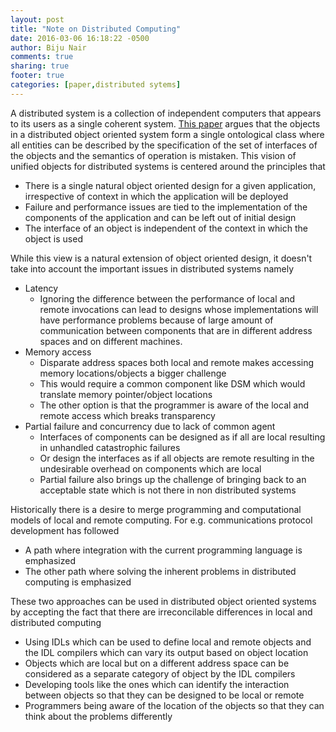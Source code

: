 ```yaml
---
layout: post
title: "Note on Distributed Computing"
date: 2016-03-06 16:18:22 -0500
author: Biju Nair
comments: true
sharing: true
footer: true
categories: [paper,distributed sytems]
---
```

A distributed system is a collection of independent computers that appears to its users as a single coherent system. [This paper](http://theory.stanford.edu/people/jcm/cs358-96/spring-os.ps) argues that the objects in a distributed object oriented system form a single ontological class where all entities can be described by the specification of the set of interfaces of the objects and the semantics of operation is mistaken. This vision of unified objects for distributed systems is centered around the principles that
<!-- more -->
  - There is a single natural object oriented design for a given application, irrespective of context in which the application will be deployed
  - Failure and performance issues are tied to the implementation of the components of the application and can be left out of initial design
  - The interface of an object is independent of the context in which the object is used

While this view is a natural extension of object oriented design, it doesn't take into account the important issues in distributed systems namely

  - Latency
    - Ignoring the difference between the performance of local and remote invocations can lead to designs whose implementations will have performance problems because of large amount of communication between components that are in different address spaces and on different machines.
  - Memory access
    - Disparate address spaces both local and remote makes accessing memory locations/objects a bigger challenge
    - This would require a common component like DSM which would translate memory pointer/object locations
    - The other option is that the programmer is aware of the local and remote access which breaks transparency
  - Partial failure and concurrency due to lack of common agent
    - Interfaces of components can be designed as if all are local resulting in unhandled catastrophic failures
    - Or design the interfaces as if all objects are remote resulting in the undesirable overhead on components which are local
    - Partial failure also brings up the challenge of bringing back to an acceptable state which is not there in non distributed systems

Historically there is a desire to merge programming and computational models of local and remote computing. For e.g. communications protocol development has followed

  - A path where integration with the current programming language is emphasized
  - The other path where solving the inherent problems in distributed computing is emphasized

These two approaches can be used in distributed object oriented systems by accepting the fact that there are irreconcilable differences in local and distributed computing

  - Using IDLs which can be used to define local and remote objects and the IDL compilers which can vary its output based on object location
  - Objects which are local but on a different address space can be considered as a separate category of object by the IDL compilers
  - Developing tools like the ones which can identify the interaction between objects so that they can be designed to be local or remote
  - Programmers being aware of the location of the objects so that they can think about the problems differently
